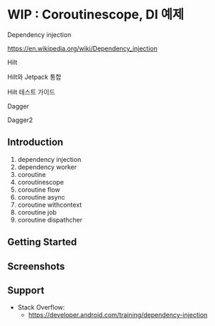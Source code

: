 WIP : Coroutinescope, DI 예제
====================
Dependency injection<p>
https://en.wikipedia.org/wiki/Dependency_injection<p>
Hilt<p>
Hilt와 Jetpack 통합<p>
Hilt 테스트 가이드<p>
Dagger<p>
Dagger2<p>

Introduction
------------
1) dependency injection
2) dependency worker
3) coroutine
4) coroutinescope
5) coroutine flow
6) coroutine async
7) coroutine withcontext
8) coroutine job
9) coroutine dispathcher

Getting Started
---------------

Screenshots
-----------

Support
-------

- Stack Overflow:
  - https://developer.android.com/training/dependency-injection

